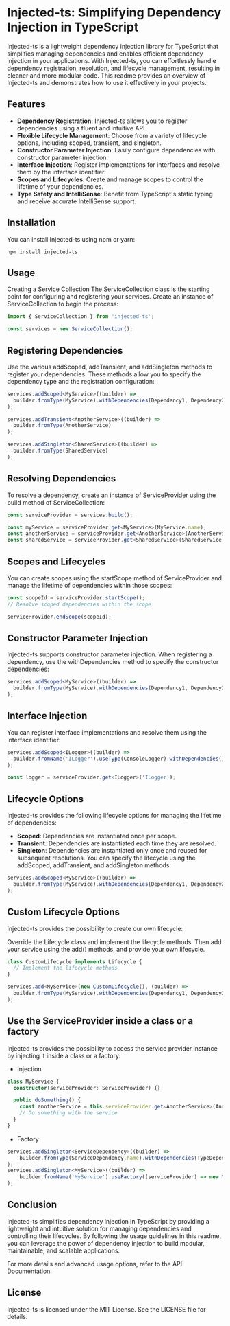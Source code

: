 # Injected-ts: Simplifying Dependency Injection in TypeScript

Injected-ts is a lightweight dependency injection library for TypeScript that simplifies managing dependencies and enables efficient dependency injection in your applications. With Injected-ts, you can effortlessly handle dependency registration, resolution, and lifecycle management, resulting in cleaner and more modular code. This readme provides an overview of Injected-ts and demonstrates how to use it effectively in your projects.

## Features

- **Dependency Registration**: Injected-ts allows you to register dependencies using a fluent and intuitive API.
- **Flexible Lifecycle Management**: Choose from a variety of lifecycle options, including scoped, transient, and singleton.
- **Constructor Parameter Injection**: Easily configure dependencies with constructor parameter injection.
- **Interface Injection**: Register implementations for interfaces and resolve them by the interface identifier.
- **Scopes and Lifecycles**: Create and manage scopes to control the lifetime of your dependencies.
- **Type Safety and IntelliSense**: Benefit from TypeScript's static typing and receive accurate IntelliSense support.

## Installation

You can install Injected-ts using npm or yarn:

```shell
npm install injected-ts
```

## Usage
Creating a Service Collection
The ServiceCollection class is the starting point for configuring and registering your services. Create an instance of ServiceCollection to begin the process:

```typescript
import { ServiceCollection } from 'injected-ts';

const services = new ServiceCollection();
```

## Registering Dependencies
Use the various addScoped, addTransient, and addSingleton methods to register your dependencies. These methods allow you to specify the dependency type and the registration configuration:

```typescript
services.addScoped<MyService>((builder) =>
  builder.fromType(MyService).withDependencies(Dependency1, Dependency2)
);

services.addTransient<AnotherService>((builder) =>
  builder.fromType(AnotherService)
);

services.addSingleton<SharedService>((builder) =>
  builder.fromType(SharedService)
);
```

## Resolving Dependencies
To resolve a dependency, create an instance of ServiceProvider using the build method of ServiceCollection:

```typescript
const serviceProvider = services.build();

const myService = serviceProvider.get<MyService>(MyService.name);
const anotherService = serviceProvider.get<AnotherService>(AnotherService.name);
const sharedService = serviceProvider.get<SharedService>(SharedService.name);
```

## Scopes and Lifecycles
You can create scopes using the startScope method of ServiceProvider and manage the lifetime of dependencies within those scopes:

```typescript
const scopeId = serviceProvider.startScope();
// Resolve scoped dependencies within the scope

serviceProvider.endScope(scopeId);
```

## Constructor Parameter Injection
Injected-ts supports constructor parameter injection. When registering a dependency, use the withDependencies method to specify the constructor dependencies:

```typescript
services.addScoped<MyService>((builder) =>
  builder.fromType(MyService).withDependencies(Dependency1, Dependency2)
);
```
## Interface Injection
You can register interface implementations and resolve them using the interface identifier:

```typescript
services.addScoped<ILogger>((builder) =>
  builder.fromName('ILogger').useType(ConsoleLogger).withDependencies()
);

const logger = serviceProvider.get<ILogger>('ILogger');
```

## Lifecycle Options
Injected-ts provides the following lifecycle options for managing the lifetime of dependencies:

- **Scoped**: Dependencies are instantiated once per scope.
- **Transient**: Dependencies are instantiated each time they are resolved.
- **Singleton**: Dependencies are instantiated only once and reused for subsequent resolutions.
You can specify the lifecycle using the addScoped, addTransient, and addSingleton methods:

```typescript
services.addScoped<MyService>((builder) =>
  builder.fromType(MyService).withDependencies(Dependency1, Dependency2)
);
```

## Custom Lifecycle Options
Injected-ts provides the possibility to create our own lifecycle:

Override the Lifecycle class and implement the lifecycle methods.
Then add your service using the add() methods, and provide your own lifecycle.

```typescript
class CustomLifecycle implements Lifecycle {
  // Implement the lifecycle methods
}

services.add<MyService>(new CustomLifecycle(), (builder) =>
  builder.fromType(MyService).withDependencies(Dependency1, Dependency2)
);
```

## Use the ServiceProvider inside a class or a factory
Injected-ts provides the possibility to access the service provider instance by injecting it inside a class or a factory:

- Injection
```typescript
class MyService {
  constructor(serviceProvider: ServiceProvider) {}

  public doSomething() {
    const anotherService = this.serviceProvider.get<AnotherService>(AnotherService.name);
    // Do something with the service
  }
}
```
- Factory
```typescript
services.addSingleton<ServiceDependency>((builder) =>
    builder.fromType(ServiceDependency.name).withDependencies(TypeDependency)
);
services.addSingleton<MyService>((builder) =>
    builder.fromName('MyService').useFactory((serviceProvider) => new MyService("Some value", serviceProvider.get<ServiceDependency>(ServiceDependency.name)))
);
```

## Conclusion
Injected-ts simplifies dependency injection in TypeScript by providing a lightweight and intuitive solution for managing dependencies and controlling their lifecycles. By following the usage guidelines in this readme, you can leverage the power of dependency injection to build modular, maintainable, and scalable applications.

For more details and advanced usage options, refer to the API Documentation.

## License
Injected-ts is licensed under the MIT License. See the LICENSE file for details.